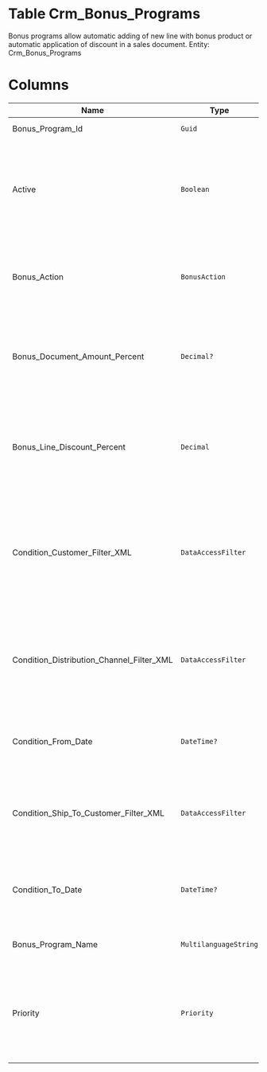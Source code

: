 # Table Crm_Bonus_Programs

Bonus programs allow automatic adding of new line with bonus product or automatic application of discount in a sales document. Entity: Crm_Bonus_Programs

# Columns

| Name | Type | Value | Description |
| - | - | - | --- |
|Bonus_Program_Id|`Guid`|`PK`, Readonly||
|Active|`Boolean`||General condition if the bonus is active. The other conditions are verified only for active bonus programs. `Default(true)` `Filter(eq)` |
|Bonus_Action|`BonusAction`|Allowed: `P`, `D`|Bonus action: P-Add product to the order, A-Add amount, D-Give discount. `Required` `Default("D")` `Filter(multi eq)` |
|Bonus_Document_Amount_Percent|`Decimal?`||The percent of the document amount that is rewarded. Should be null if and only if the bonus document amount is null. |
|Bonus_Line_Discount_Percent|`Decimal`||The percent discount to be applied to bonus lines. Used only for bonus programs with Action = D (Discount). `Required` `Default(0)` |
|Condition_Customer_Filter_XML|`DataAccessFilter`||When not null, specifies that the bonus should be applied only to customers who meet the specified criteria. The criteria could include custom properties. |
|Condition_Distribution_Channel_Filter_XML|`DataAccessFilter`||When not null, specifies that the bonus should be applied only when the distribution channel of the sales order has the specified characteristics. |
|Condition_From_Date|`DateTime?`||Starting date of the bonus. null means that there is no starting date restriction. `Filter(eq;ge;le)` |
|Condition_Ship_To_Customer_Filter_XML|`DataAccessFilter`||When not null, specifies that the bonus should be applied only when shipping to customer with the specified characteristics. |
|Condition_To_Date|`DateTime?`||Ending date (inclusive) of the bonus. null means that there is no ending date restriction. `Filter(eq;ge;le)` |
|Bonus_Program_Name|`MultilanguageString`||The name of the bonus program. `Required` `Filter(eq;like)` |
|Priority|`Priority`|Allowed: `0`, `1`, `2`, `3`, `4`|Priority (1-5) of the bonus program comparative to the other bonus programs. 1 is the lowest priority. `Required` `Default(2)` `Filter(multi eq)` |
